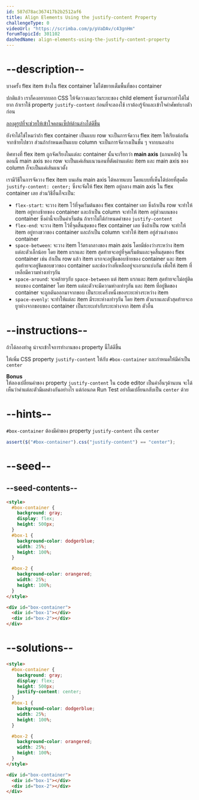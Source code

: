 ```yaml
---
id: 587d78ac367417b2b2512af6
title: Align Elements Using the justify-content Property
challengeType: 0
videoUrl: "https://scrimba.com/p/pVaDAv/c43gnHm"
forumTopicId: 301102
dashedName: align-elements-using-the-justify-content-property
---
```


# --description--

บางครั้ง flex item ข้างใน flex container ไม่ได้ขยายเต็มพื้นที่ของ container

ปกติแล้ว เราก็คงอยากบอก CSS ให้จัดวางและเว้นระยะของ child element
ซึ่งสามารถทำได้ไม่ยาก ถ้าเราใช้ property `justify-content`
ก่อนที่จะลองใช้ เราต้องรู้จักและเข้าใจคำศัพท์บางตัวก่อน

[ลองดูรูปที่จะช่วยให้เข้าใจคอนเซ็ปท์ด้านล่างได้ดีขึ้น](https://www.w3.org/TR/css-flexbox-1/images/flex-direction-terms.svg)

ยังจำได้ใช่ไหมว่าถ้า flex container เป็นแบบ row จะเป็นการจัดวาง flex item ให้เรียงต่อกันจากซ้ายไปขวา ส่วนถ้ากำหนดเป็นแบบ column จะเป็นการจัดวางเป็นชั้น ๆ จากบนลงล่าง

ทิศทางที่ flex item ถูกจัดเรียงในแต่ละ container นั้นจะเรียกว่า **main axis** (แกนหลัก)
ในตอนนี้ main axis ของ row จะเป็นแค่เส้นแนวนอนที่ตัดผ่านแต่ละ item
และ main axis ของ column ก็จะเป็นแค่เส้นแนวตั้ง

เรามีวิธีในการจัดวาง flex item บนเส้น main axis ได้หลายแบบ
โดยแบบที่เห็นได้บ่อยที่สุดคือ `justify-content: center;` ซึ่งจะจัดให้ flex item อยู่กลาง main axis ใน flex container เลย
ส่วนวิธีอื่นก็จะเป็น:

<ul><li><code>flex-start</code>: จะวาง item ไว้ที่จุดเริ่มต้นของ flex container เลย ซึ่งถ้าเป็น row จะทำให้ item อยู่ทางซ้ายของ container และถ้าเป็น column จะทำให้ item อยู่ส่วนบนของ container ซึ่งค่านี้จะเป็นค่าเริ่มต้น ถ้าเราไม่ได้กำหนดค่าของ <code>justify-content</code></li><li><code>flex-end</code>: จะวาง item ไว้ที่จุดสิ้นสุดของ flex container เลย ซึ่งถ้าเป็น row จะทำให้ item อยู่ทางขวาของ container และถ้าเป็น column จะทำให้ item อยู่ส่วนล่างของ container</li><li><code>space-between</code>: จะวาง item ไว้ตรงกลางของ main axis โดยมีช่องว่างระหว่าง item แต่ละตัวเล็กน้อย โดย item แรกและ item สุดท้ายจะอยู่ที่จุดเริ่มต้นและจุดสิ้นสุดของ flex container เช่น ถ้าเป็น row แล้ว item แรกจะอยู่ชิดขอบซ้ายของ container และ item สุดท้ายจะอยู่ชิดขอบขวาของ container และช่องว่างที่เหลืออยู่จะเอามาแบ่งกัน เพื่อให้ item ที่เหลือมีความห่างเท่าๆกัน</li><li><code>space-around</code>: จะคล้ายๆกับ <code>space-between</code> แต่ item แรกและ item สุดท้ายจะไม่อยู่ติดขอบของ container โดย item แต่ละตัวจะมีความห่างเท่าๆกัน และ item ที่อยู่ชิดของ container จะถูกดันออกมาจากขอบ เป็นระยะครึ่งหนึ่งของระยะห่างระหว่าง item</li><li><code>space-evenly</code>: จะทำให้แต่ละ item มีระยะห่างเท่าๆกัน โดย item ตัวแรกและตัวสุดท้ายจะอยูาห่างจากขอบของ container เป็นระยะเท่ากับระยะห่างจาก item ตัวอื่น</li></ul>

# --instructions--

ถ้าได้ลองทำดู น่าจะเข้าใจการทำงานของ property นี้ได้ดีขึ้น

ให้เพิ่ม CSS property `justify-content` ให้กับ `#box-container` และกำหนดให้มีค่าเป็น `center`

**Bonus**  
ให้ลองเปลี่ยนค่าของ property `justify-content` ใน code editor เป็นค่าอื่นๆด้านบน จะได้เห็นว่าค่าแต่ละตัวมีผลต่างกันอย่างไร
แต่ก่อนกด Run Test อย่าลืมเปลี่ยนกลับเป็น `center` ด้วย

# --hints--

`#box-container` ต้องมีค่าของ property `justify-content` เป็น `center`

```js
assert($("#box-container").css("justify-content") == "center");
```

# --seed--

## --seed-contents--

```html
<style>
  #box-container {
    background: gray;
    display: flex;
    height: 500px;
  }
  #box-1 {
    background-color: dodgerblue;
    width: 25%;
    height: 100%;
  }

  #box-2 {
    background-color: orangered;
    width: 25%;
    height: 100%;
  }
</style>

<div id="box-container">
  <div id="box-1"></div>
  <div id="box-2"></div>
</div>
```

# --solutions--

```html
<style>
  #box-container {
    background: gray;
    display: flex;
    height: 500px;
    justify-content: center;
  }
  #box-1 {
    background-color: dodgerblue;
    width: 25%;
    height: 100%;
  }

  #box-2 {
    background-color: orangered;
    width: 25%;
    height: 100%;
  }
</style>

<div id="box-container">
  <div id="box-1"></div>
  <div id="box-2"></div>
</div>
```
